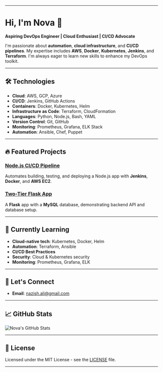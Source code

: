 * * * * *

Hi, I'm Nova 👋
=====================

**Aspiring DevOps Engineer | Cloud Enthusiast | CI/CD Advocate**

I'm passionate about **automation**, **cloud infrastructure**, and **CI/CD pipelines**. My expertise includes **AWS**, **Docker**, **Kubernetes**, **Jenkins**, and **Terraform**. I'm always eager to learn new skills to enhance my DevOps toolkit.

* * * * *

🛠️ Technologies
----------------

-   **Cloud**: AWS, GCP, Azure
-   **CI/CD**: Jenkins, GitHub Actions
-   **Containers**: Docker, Kubernetes, Helm
-   **Infrastructure as Code**: Terraform, CloudFormation
-   **Languages**: Python, Node.js, Bash, YAML
-   **Version Control**: Git, GitHub
-   **Monitoring**: Prometheus, Grafana, ELK Stack
-   **Automation**: Ansible, Chef, Puppet

* * * * *

🔥 Featured Projects
--------------------

### [Node.js CI/CD Pipeline](https://github.com/N176/nodejs-cicd-pipeline)

Automates building, testing, and deploying a Node.js app with **Jenkins**, **Docker**, and **AWS EC2**.

### [Two-Tier Flask App](https://github.com/N176/Two-Tier-Flaskapp)

A **Flask** app with a **MySQL** database, demonstrating backend API and database setup.

* * * * *

🌱 Currently Learning
---------------------

-   **Cloud-native tech**: Kubernetes, Docker, Helm
-   **Automation**: Terraform, Ansible
-   **CI/CD Best Practices**
-   **Security**: Cloud & Kubernetes security
-   **Monitoring**: Prometheus, Grafana, ELK

* * * * *

🤝 Let's Connect
----------------

-   **Email**: [nazish.ali@gmail.com](mailto:sayyednazish52@gmail.com)

* * * * *

📈 GitHub Stats
---------------

![Nova's GitHub Stats](https://github-readme-stats.vercel.app/api?username=N176&show_icons=true&hide_title=true&count_private=true&hide=prs&theme=radical)

* * * * *

📜 License
----------

Licensed under the MIT License - see the [LICENSE](https://chatgpt.com/LICENSE) file.

* * * * *
